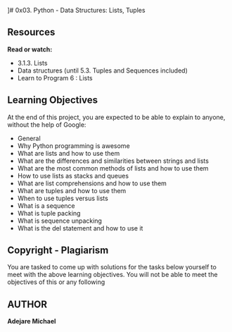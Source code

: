 ]# 0x03. Python - Data Structures: Lists, Tuples

## Resources
**Read or watch:**
- 3.1.3. Lists
- Data structures (until 5.3. Tuples and Sequences included)
- Learn to Program 6 : Lists

## Learning Objectives
At the end of this project, you are expected to be able to explain to anyone, without the help of Google:

- General
- Why Python programming is awesome
- What are lists and how to use them
- What are the differences and similarities between strings and lists
- What are the most common methods of lists and how to use them
- How to use lists as stacks and queues
- What are list comprehensions and how to use them
- What are tuples and how to use them
- When to use tuples versus lists
- What is a sequence
- What is tuple packing
- What is sequence unpacking
- What is the del statement and how to use it

## Copyright - Plagiarism
You are tasked to come up with solutions for the tasks below yourself to meet with the above learning objectives.
You will not be able to meet the objectives of this or any following

## AUTHOR
__Adejare Michael__